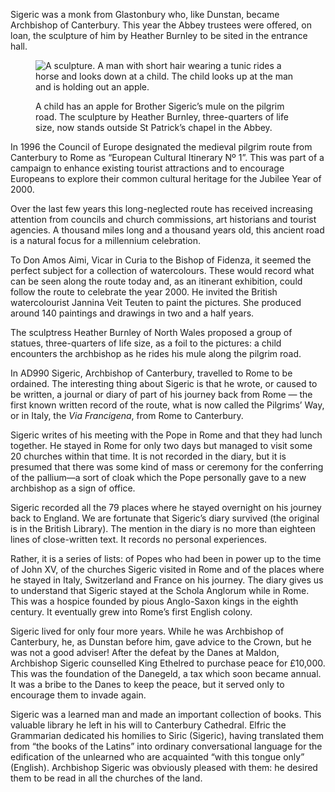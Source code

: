 <aside class="ednote">

Sigeric was a monk from Glastonbury who, like Dunstan, became Archbishop
of Canterbury. This year the Abbey trustees were offered, on loan, the
sculpture of him by Heather Burnley to be sited in the entrance hall.

</aside>

<figure>
<img src="../pilgrim-monk.jpg" alt="A sculpture. A man with short hair wearing a tunic rides a horse and looks down at a child. The child looks up at the man and is holding out an apple.">
<figcaption>

A child has an apple for Brother Sigeric’s mule on the pilgrim road. The
sculpture by Heather Burnley, three-quarters of life size, now stands
outside St Patrick’s chapel in the Abbey.

</figcaption>
</figure>

In 1996 the Council of Europe designated the medieval pilgrim route from
Canterbury to Rome as “European Cultural Itinerary Nº 1”. This was part
of a campaign to enhance existing tourist attractions and to encourage
Europeans to explore their common cultural heritage for the Jubilee Year
of 2000.

Over the last few years this long-neglected route has received
increasing attention from councils and church commissions, art
historians and tourist agencies. A thousand miles long and a thousand
years old, this ancient road is a natural focus for a millennium
celebration.

To Don Amos Aimi, Vicar in Curia to the Bishop of Fidenza, it seemed the
perfect subject for a collection of watercolours. These would record
what can be seen along the route today and, as an itinerant exhibition,
could follow the route to celebrate the year 2000. He invited the
British watercolourist Jannina Veit Teuten to paint the pictures. She
produced around 140 paintings and drawings in two and a half years.

The sculptress Heather Burnley of North Wales proposed a group of
statues, three-quarters of life size, as a foil to the pictures: a child
encounters the archbishop as he rides his mule along the pilgrim road.

In AD990 Sigeric, Archbishop of Canterbury, travelled to Rome to be
ordained. The interesting thing about Sigeric is that he wrote, or
caused to be written, a journal or diary of part of his journey back
from Rome — the first known written record of the route, what is now
called the Pilgrims’ Way, or in Italy, the *Via Francigena*, from Rome
to Canterbury.

Sigeric writes of his meeting with the Pope in Rome and that they had
lunch together. He stayed in Rome for only two days but managed to visit
some 20 churches within that time. It is not recorded in the diary, but
it is presumed that there was some kind of mass or ceremony for the
conferring of the pallium—a sort of cloak which the Pope personally gave
to a new archbishop as a sign of office.

Sigeric recorded all the 79 places where he stayed overnight on his
journey back to England. We are fortunate that Sigeric’s diary survived
(the original is in the British Library). The mention in the diary is no
more than eighteen lines of close-written text. It records no personal
experiences.

Rather, it is a series of lists: of Popes who had been in power up to
the time of John XV, of the churches Sigeric visited in Rome and of the
places where he stayed in Italy, Switzerland and France on his journey.
The diary gives us to understand that Sigeric stayed at the Schola
Anglorum while in Rome. This was a hospice founded by pious Anglo-Saxon
kings in the eighth century. It eventually grew into Rome’s first
English colony.

Sigeric lived for only four more years. While he was Archbishop of
Canterbury, he, as Dunstan before him, gave advice to the Crown, but he
was not a good adviser! After the defeat by the Danes at Maldon,
Archbishop Sigeric counselled King Ethelred to purchase peace for
£10,000. This was the foundation of the Danegeld, a tax which soon
became annual. It was a bribe to the Danes to keep the peace, but it
served only to encourage them to invade again.

Sigeric was a learned man and made an important collection of books.
This valuable library he left in his will to Canterbury Cathedral.
Elfric the Grammarian dedicated his homilies to Siric (Sigeric), having
translated them from “the books of the Latins” into ordinary
conversational language for the edification of the unlearned who are
acquainted “with this tongue only” (English). Archbishop Sigeric was
obviously pleased with them: he desired them to be read in all the
churches of the land. 
